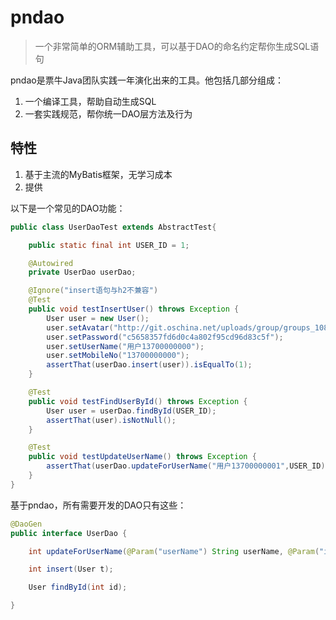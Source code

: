 pndao
====
>一个非常简单的ORM辅助工具，可以基于DAO的命名约定帮你生成SQL语句

pndao是票牛Java团队实践一年演化出来的工具。他包括几部分组成：

1. 一个编译工具，帮助自动生成SQL
2. 一套实践规范，帮你统一DAO层方法及行为

## 特性

1. 基于主流的MyBatis框架，无学习成本
2. 提供

以下是一个常见的DAO功能：

```java
public class UserDaoTest extends AbstractTest{

	public static final int USER_ID = 1;

	@Autowired
	private UserDao userDao;

	@Ignore("insert语句与h2不兼容")
	@Test
	public void testInsertUser() throws Exception {
		User user = new User();
		user.setAvatar("http://git.oschina.net/uploads/group/groups_1087185.png");
		user.setPassword("c5658357fd6d0c4a802f95cd96d83c5f");
		user.setUserName("用户13700000000");
		user.setMobileNo("13700000000");
		assertThat(userDao.insert(user)).isEqualTo(1);
	}

	@Test
	public void testFindUserById() throws Exception {
		User user = userDao.findById(USER_ID);
		assertThat(user).isNotNull();
	}

	@Test
	public void testUpdateUserName() throws Exception {
		assertThat(userDao.updateForUserName("用户13700000001",USER_ID)).isEqualTo(1);
	}
}
```

基于pndao，所有需要开发的DAO只有这些：

```java
@DaoGen
public interface UserDao {

	int updateForUserName(@Param("userName") String userName, @Param("id") int id);

	int insert(User t);

	User findById(int id);

}
```

